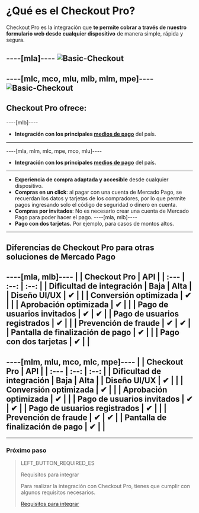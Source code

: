 # ¿Qué es el Checkout Pro?

Checkout Pro es la integración que **te permite cobrar a través de nuestro formulario web desde cualquier dispositivo** de manera simple, rápida y segura.

----[mla]----
![Basic-Checkout](/images/web-payment-checkout/cho-modal-mobile.png)
------------
----[mlc, mco, mlu, mlb, mlm, mpe]----
![Basic-Checkout](/images/web-payment-checkout/checkout-modal-sv.png)
------------

## Checkout Pro ofrece:

----[mlb]----
* **Integración con los principales [medios de pago](https://www.mercadopago.com.br/ajuda/meios-de-pagamento-parcelamento_265)** del país.
------------
----[mla, mlm, mlc, mpe, mco, mlu]----
* **Integración con los principales [medios de pago](https://www.mercadopago[FAKER][URL][DOMAIN]/ayuda/medios-de-pago-cuotas-promociones_264)** del país.
------------
* **Experiencia de compra adaptada y accesible** desde cualquier dispositivo.
* **Compras en un click**: al pagar con una cuenta de Mercado Pago, se recuerdan los datos y tarjetas de los compradores, por lo que permite pagos ingresando solo el código de seguridad o dinero en cuenta.
* **Compras por invitados**: No es necesario crear una cuenta de Mercado Pago para poder hacer el pago.
----[mla, mlb]----
* **Pago con dos tarjetas.** Por ejemplo, para casos de montos altos.
------------

## Diferencias de Checkout Pro para otras soluciones de Mercado Pago

----[mla, mlb]----
|                                       | Checkout Pro | API |
| :--- | :--: | :--: |
| Dificultad de integración             | Baja | Alta |
| Diseño UI/UX                          | ✔ |   |
| Conversión optimizada                 | ✔ |   |
| Aprobación optimizada                 | ✔ |   |
| Pago de usuarios invitados            | ✔ | ✔ |
| Pago de usuarios registrados          | ✔ |   |
| Prevención de fraude                  | ✔ | ✔ |
| Pantalla de finalización de pago      | ✔ |   |
| Pago con dos tarjetas                 | ✔ |   |
------------
----[mlm, mlu, mco, mlc, mpe]----
|                                       | Checkout Pro | API |
| :--- | :--: | :--: |
| Dificultad de integración             | Baja | Alta |
| Diseño UI/UX                          | ✔ |   |
| Conversión optimizada                 | ✔ |   |
| Aprobación optimizada                 | ✔ |   |
| Pago de usuarios invitados            | ✔ | ✔ |
| Pago de usuarios registrados          | ✔ |   |
| Prevención de fraude                  | ✔ | ✔ |
| Pantalla de finalización de pago      | ✔ |   |
------------

---

### Próximo paso

> LEFT_BUTTON_REQUIRED_ES
>
> Requisitos para integrar
>
> Para realizar la integración con Checkout Pro, tienes que cumplir con algunos requisitos necesarios.
>
> [Requisitos para integrar](https://www.mercadopago[FAKER][URL][DOMAIN]/developers/es/guides/online-payments/checkout-pro/previous-requirements)
>
